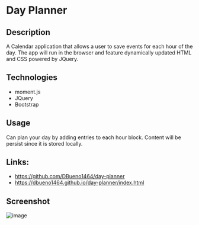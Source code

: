 # Day Planner

  ## Description
  A Calendar application that allows a user to save events for each hour of the day. The app will run in the browser and feature dynamically updated HTML and CSS powered by JQuery.

  ## Technologies
  - moment.js
  - JQuery
  - Bootstrap

  ## Usage
  Can plan your day by adding entries to each hour block. Content will be persist since it is stored locally. 

  ## Links:
  - https://github.com/DBueno1464/day-planner
  - https://dbueno1464.github.io/day-planner/index.html
  
  ## Screenshot
  ![image](https://user-images.githubusercontent.com/82502383/132119838-73f84e83-8302-4399-a73f-e7a51b025dfd.png)
